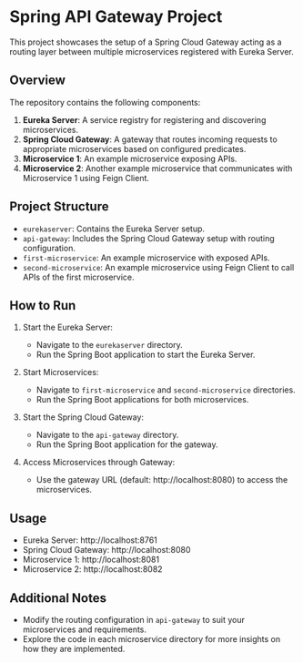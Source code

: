 # Spring API Gateway Project

This project showcases the setup of a Spring Cloud Gateway acting as a routing layer between multiple microservices registered with Eureka Server.

## Overview

The repository contains the following components:

1. **Eureka Server**: A service registry for registering and discovering microservices.
2. **Spring Cloud Gateway**: A gateway that routes incoming requests to appropriate microservices based on configured predicates.
3. **Microservice 1**: An example microservice exposing APIs.
4. **Microservice 2**: Another example microservice that communicates with Microservice 1 using Feign Client.

## Project Structure

- `eurekaserver`: Contains the Eureka Server setup.
- `api-gateway`: Includes the Spring Cloud Gateway setup with routing configuration.
- `first-microservice`: An example microservice with exposed APIs.
- `second-microservice`: An example microservice using Feign Client to call APIs of the first microservice.

## How to Run

1. Start the Eureka Server:
    - Navigate to the `eurekaserver` directory.
    - Run the Spring Boot application to start the Eureka Server.

2. Start Microservices:
    - Navigate to `first-microservice` and `second-microservice` directories.
    - Run the Spring Boot applications for both microservices.

3. Start the Spring Cloud Gateway:
    - Navigate to the `api-gateway` directory.
    - Run the Spring Boot application for the gateway.

4. Access Microservices through Gateway:
    - Use the gateway URL (default: http://localhost:8080) to access the microservices.

## Usage

- Eureka Server: http://localhost:8761
- Spring Cloud Gateway: http://localhost:8080
- Microservice 1: http://localhost:8081
- Microservice 2: http://localhost:8082

## Additional Notes

- Modify the routing configuration in `api-gateway` to suit your microservices and requirements.
- Explore the code in each microservice directory for more insights on how they are implemented.


